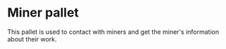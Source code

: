 # Miner pallet

This pallet is used to contact with miners and get the miner's information about their work.
